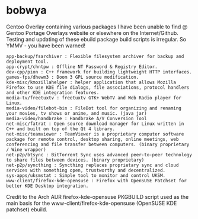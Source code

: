 bobwya
======


Gentoo Overlay containing various packages I have been unable to find @ Gentoo Portage Overlays website or elsewhere on the Internet/Github. Testing and updating of these ebuild package 
build scripts is irregular. So YMMV - you have been warned!

    app-backup/fsarchiver : Flexible filesystem archiver for backup and deployment tool.
    app-crypt/chntpw : Offline NT Password & Registry Editor.
    dev-cpp/pion : C++ framework for building lightweight HTTP interfaces.
    games-fps/dhewm3 : Doom 3 GPL source modification.
    kde-misc/kmozillahelper : helper application that allows Mozilla Firefox to use KDE file dialogs, file associations, protocol handlers and other KDE integration features.
    media-tv/freetuxtv : freetuxtv GTK+ WebTV and Web Radio player for Linux.
    media-video/filebot-bin : FileBot tool for organizing and renaming your movies, tv shows or anime, and music. (java jar)
    media-video/handbrake : Handbrake A/V Conversion Tool
    net-misc/fatrat : Open source download manager for Linux written in C++ and built on top of the Qt 4 library.
	net-misc/teamviewer : TeamViewer is a proprietary computer software package for remote control, desktop sharing, online meetings, web conferencing and file transfer between computers. (binary proprietary / Wine wrapper) 
    net-p2p/btsync : BitTorrent Sync uses advanced peer-to-peer technology to share files between devices. (binary proprietary)
    net-p2p/syncthing : Syncthing replaces proprietary sync and cloud services with something open, trustworthy and decentralized.
    sys-apps/uksmstat : Simple tool to monitor and control UKSM.
    www-client/firefox-kde-opensuse : Firefox with OpenSUSE Patchset for better KDE Desktop integration.

Credit to the Arch AUR firefox-kde-opensuse PKGBUILD script used as the main basis for the  www-client/firefox-kde-opensuse (OpenSUSE KDE patchset) ebuild.
